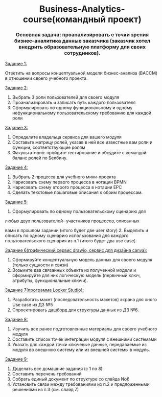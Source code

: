 # <h1 align="center">Business-Analytics-course(командный проект)</h1>

<h3 align="center">Основная задача: проанализировать с точки зрения бизнес-аналитика данные заказчика (заказчик хотел внедрить образовательную платформу для своих сотрудников).</h3>

<p><ins>Задание 1:</ins></p>

Ответить на вопросы концептуальной модели бизнес-анализа (BACCM) в отношении своего учебного проекта.

<p><ins>Задание 2:</ins></p>

1. Выбрать 3 роли пользователей
для своего модуля
2. Проанализировать и записать
путь каждого пользователя
3. Сформулировать по одному
функциональному и одному
нефункциональному
пользовательскому
требованию для каждой роли

<p><ins>Задание 3:</ins></p>

1. Определите владельца
сервиса для вашего модуля
2. Составьте матрицу ролей,
указав в ней все известные
вам роли и функции,
соответствующие ролям
3. Факультативно: пройдите
тестирование и обсудите с
командой баланс ролей по
Белбину.

<p><ins>Задание 4:</ins></p>

1. Выбрать 2 процесса для
учебного мини-проекта
2. Нарисовать схему первого
процесса в нотации BPMN
3. Нарисовать схему второго
процесса в нотации EPC
4. Сделать текстовые
пошаговые описания к обоим
процессам.

<p><ins>Задание 5:</ins></p>

1. Сформулировать по одному
пользовательскому сценарию для

любых двух пользователей-
участников процессов, описанных

вами в прошлом задании (итого будет
две user story)
2. Выделить и описать по одному
сценарию использования для
каждого пользовательского сценария
из п.1 (итого будет два use case).

<p><ins>Задание 6(графический сервис drawio, сервис для дизайна canva):</ins></p>

1. Сформируйте
концептуальную модель
данных для своего модуля
(только сущности и связи)
2. Возьмите два связанных
объекта из полученной
модели и сформируйте для
них логическую модель
(первичный ключ, атрибуты,
функциональные ключи).

<p><ins>Задание 7(программа Looker Studio):</ins></p>

1. Разработать макет
(последовательность
макетов) экрана для оного
Use case из ДЗ №5
2. Спроектировать дашборд
для структуры данных из
ДЗ №6.

<p><ins>Задание 8:</ins></p>

1. Изучить все ранее
подготовленные
материалы для своего
учебного модуля
2. Составить список точек
интеграции модуля с
внешними системами
3. Указать для каждой точки
ключевые данные,
передаваемые из модуля
во внешнюю систему или
из внешней системы в
модуль.

<p><ins>Задание 9:</ins></p>

1. Доделать все домашние
задания (с 1 по 8)
2. Составить перечень
требований
3. Собрать единый
документ по структуре
со слайда No6
4. Установить связи между
требованиями из п.2 и
предложенными
решениями из п.3 (см.
слайд 7)
